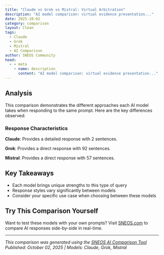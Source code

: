 ```yaml
---
title: "Claude vs Grok vs Mistral: Virtual Arbitration"
description: "AI model comparison: virtual evidence presentation..."
date: 2025-10-02
category: comparison
layout: Clean
tags:
  - Claude
  - Grok
  - Mistral
  - AI Comparison
author: SNEOS Community
head:
  - - meta
    - name: description
      content: "AI model comparison: virtual evidence presentation..."
---
```


<ChatComparison
  title="Claude vs Grok vs Mistral: Virtual Arbitration"
  prompt="virtual evidence presentation"
  :responses='{
    "Claude": "# Virtual Evidence Presentation\n\nVirtual evidence presentation refers to the digital display and examination of evidence in legal, investigational, or academic contexts using technology platforms and tools.\n\n## Key Components\n\n### **Digital Evidence Types**\n- **Documents**: PDFs, emails, contracts, reports\n- **Multimedia**: Videos, audio recordings, photographs\n- **Digital forensics**: Computer files, metadata, network logs\n- **Demonstrative aids**: 3D models, animations, simulations\n- **Real-time data**: Live feeds, interactive exhibits\n\n### **Presentation Platforms**\n- **Video conferencing**: Zoom, Teams, WebEx\n- **Specialized legal software**: Trial presentation systems\n- **Evidence management systems**: Digital repositories\n- **Virtual reality**: Immersive crime scene recreation\n- **Interactive displays**: Touch screens, digital whiteboards\n\n## Applications\n\n### **Legal Proceedings**\n- Remote court hearings\n- Virtual depositions\n- Jury presentations\n- Expert witness testimony\n- Settlement conferences\n\n### **Law Enforcement**\n- Case briefings\n- Training scenarios\n- Incident reconstruction\n- Inter-agency collaboration\n\n### **Corporate/Academic**\n- Internal investigations\n- Research presentations\n- Compliance reviews\n- Educational demonstrations\n\n## Best Practices\n\n### **Technical Considerations**\n- **Quality assurance**: High-resolution displays, clear audio\n- **Backup systems**: Redundant technology, offline alternatives\n- **User training**: Familiarity with platforms and tools\n- **Connectivity**: Reliable internet, bandwidth testing\n\n### **Legal Requirements**\n- **Authentication**: Chain of custody, digital signatures\n- **Admissibility**: Compliance with evidence rules\n- **Privacy**: Secure transmission, access controls\n- **Documentation**: Audit trails, presentation records\n\n## Advantages and Challenges\n\n### **Benefits**\n- \u2705 Remote accessibility\n- \u2705 Cost-effective delivery\n- \u2705 Enhanced visual impact\n- \u2705 Real-time collaboration\n- \u2705 Easy evidence manipulation/annotation\n\n### **Challenges**\n- \u274C Technical difficulties\n- \u274C Digital divide issues\n- \u274C Authentication concerns\n- \u274C Limited physical examination\n- \u274C Potential security vulnerabilities\n\nWould you like me to elaborate on any specific aspect of virtual evidence presentation?",
    "Grok": "Virtual evidence presentation refers to the use of digital tools and platforms to present evidence in a legal, academic, or professional setting, often through virtual or remote environments. This approach has become more common with the rise of remote court hearings, online conferences, and virtual classrooms, especially due to advancements in technology and the need for remote solutions during events like the COVID-19 pandemic.\n\nHere\u2019s a detailed breakdown of virtual evidence presentation, its components, benefits, challenges, and best practices:\n\n### What is Virtual Evidence Presentation?\nVirtual evidence presentation involves displaying, sharing, or discussing evidence (documents, multimedia, testimony, etc.) through digital platforms. This could occur in:\n- **Courtrooms**: During virtual hearings or trials, lawyers and witnesses present evidence via video conferencing tools like Zoom, Microsoft Teams, or specialized legal software.\n- **Academic Settings**: Students or researchers present data, charts, or findings in virtual lectures or conferences.\n- **Business or Professional Settings**: Teams present reports, analytics, or project evidence in virtual meetings.\n\nEvidence in such contexts may include:\n- Scanned documents or PDFs.\n- Digital images or videos.\n- Audio recordings.\n- Live or recorded witness testimony.\n- Data visualizations (charts, graphs, etc.).\n- 3D models or simulations.\n\n### Tools and Technologies Used\n1. **Video Conferencing Platforms**:\n   - Zoom, Microsoft Teams, Webex, or Google Meet for live presentations.\n   - Features like screen sharing, breakout rooms, and chat functions help facilitate evidence sharing.\n2. **Document Management Systems**:\n   - Tools like Dropbox, Google Drive, or secure legal software (e.g., CaseLines) for sharing files.\n3. **Presentation Software**:\n   - PowerPoint, Prezi, or Canva for creating visual aids to accompany evidence.\n4. **Evidence Management Software**:\n   - Legal-specific tools like TrialDirector or ExhibitView for organizing and displaying evidence in court.\n5. **Virtual Reality (VR) and Augmented Reality (AR)**:\n   - Used in more advanced settings to present 3D reconstructions of crime scenes or simulations.\n6. **E-Discovery Tools**:\n   - Platforms like Relativity or Logikcull help in organizing and presenting digital evidence during legal proceedings.\n\n### Benefits of Virtual Evidence Presentation\n1. **Accessibility**:\n   - Participants can join from anywhere, reducing travel costs and time.\n   - Useful for involving remote witnesses or experts who cannot be physically present.\n2. **Cost-Effectiveness**:\n   - Reduces the need for physical resources (paper, travel, venue costs).\n3. **Efficiency**:\n   - Digital evidence can be shared instantly with multiple parties.\n   - Searchable digital documents speed up the process of locating specific information.\n4. **Safety**:\n   - Limits physical contact, which is critical during pandemics or in high-risk situations.\n5. **Interactivity**:\n   - Tools like annotations, real-time polls, or Q\u0026A features enhance engagement.\n\n### Challenges of Virtual Evidence Presentation\n1. **Technical Issues**:\n   - Connectivity problems, software glitches, or hardware failures can disrupt proceedings.\n   - Not all participants may have access to reliable technology or high-speed internet.\n2. **Security and Privacy**:\n   - Risk of unauthorized access to sensitive evidence or data breaches.\n   - Ensuring compliance with data protection laws (e.g., GDPR, HIPAA) is critical.\n3. **Authenticity and Integrity**:\n   - Digital evidence can be manipulated, raising concerns about authenticity.\n   - Chain of custody for digital files must be carefully maintained.\n4. **Engagement and Perception**:\n   - Lack of physical presence may reduce the emotional impact of evidence or testimony.\n   - Harder for presenters to gauge audience reactions through a screen.\n5. **Legal and Procedural Barriers**:\n   - Some jurisdictions may have restrictions on virtual hearings or the admissibility of digital evidence.\n   - Rules for virtual presentation (e.g., witness credibility) may vary.\n\n### Best Practices for Virtual Evidence Presentation\n1. **Prepare in Advance**:\n   - Test all technology (internet, software, hardware) before the presentation.\n   - Ensure all files are accessible, properly formatted, and backed up.\n2. **Secure the Environment**:\n   - Use encrypted platforms and password-protected meetings to protect sensitive evidence.\n   - Limit access to authorized participants only.\n3. **Organize Evidence Clearly**:\n   - Label and index documents for easy retrieval.\n   - Use clear, professional visuals to enhance understanding (e.g., avoid cluttered slides).\n4. **Train Participants**:\n   - Provide tutorials or guidelines to participants unfamiliar with the technology.\n   - Assign a tech support person to troubleshoot issues during the session.\n5. **Follow Legal Guidelines**:\n   - Ensure compliance with local laws regarding virtual proceedings and evidence submission.\n   - Verify the authenticity of digital evidence and maintain proper documentation.\n6. **Engage the Audience**:\n   - Use interactive tools (annotations, polls) to maintain attention.\n   - Speak clearly, maintain eye contact through the camera, and use pauses for emphasis.\n7. **Record and Archive**:\n   - Record sessions (with consent) for future reference.\n   - Store evidence securely post-presentation to avoid loss or tampering.\n\n### Applications in Different Fields\n- **Legal**: Virtual trials, depositions, and arbitrations rely on secure platforms to present evidence and ensure fair proceedings.\n- **Education**: Teachers and students use virtual tools to present research findings or project evidence in online classes.\n- **Corporate**: Businesses use virtual presentations to showcase data or results during remote board meetings or client presentations.\n- **Healthcare**: Medical professionals present patient data, imaging, or research virtually during telehealth consultations or conferences.\n\nBy leveraging the right tools and following best practices, virtual evidence presentation can be a powerful and efficient way to communicate critical information in a digital world. If you\u0027re looking for specific advice or tools for a particular context (e.g., legal proceedings or education), let me know!",
    "Mistral": "Virtual evidence presentation involves using digital tools and platforms to present evidence in a remote or online setting. This approach has become increasingly important in various fields, including legal proceedings, academic research, and business presentations. Here are some key aspects and best practices for virtual evidence presentation:\n\n### Key Aspects\n\n1. **Platform Selection**:\n   - Choose a reliable and secure platform for presenting evidence, such as Zoom, Microsoft Teams, or specialized legal presentation software.\n   - Ensure the platform supports features like screen sharing, document uploads, and annotation tools.\n\n2. **Preparation**:\n   - Organize your evidence in a clear and logical manner.\n   - Create a detailed outline or script to guide your presentation.\n   - Test all technical aspects, including internet connectivity, audio, and video quality.\n\n3. **Document Management**:\n   - Use digital document management systems to store and retrieve evidence efficiently.\n   - Ensure all documents are properly labeled and easily accessible.\n\n4. **Visual Aids**:\n   - Utilize visual aids such as slides, charts, graphs, and videos to enhance understanding.\n   - Make sure visuals are clear, concise, and relevant to the evidence being presented.\n\n5. **Interactive Tools**:\n   - Use interactive tools like polls, Q\u0026A sessions, and breakout rooms to engage participants.\n   - Allow for real-time annotations and highlighting of key points.\n\n6. **Security and Compliance**:\n   - Ensure that the platform and methods used comply with legal and ethical standards.\n   - Implement security measures to protect sensitive information.\n\n### Best Practices\n\n1. **Clear Communication**:\n   - Speak clearly and at a moderate pace.\n   - Use simple language and avoid jargon unless necessary.\n\n2. **Engagement**:\n   - Encourage questions and feedback from participants.\n   - Use interactive features to keep the audience engaged.\n\n3. **Technical Proficiency**:\n   - Be proficient with the tools and software being used.\n   - Have a backup plan in case of technical difficulties.\n\n4. **Professionalism**:\n   - Maintain a professional demeanor throughout the presentation.\n   - Dress appropriately and ensure your background is neat and uncluttered.\n\n5. **Time Management**:\n   - Stick to the allocated time for your presentation.\n   - Practice your presentation to ensure it fits within the time constraints.\n\n6. **Follow-Up**:\n   - Provide a summary or key points document after the presentation.\n   - Be available for follow-up questions or clarifications.\n\n### Example Scenario\n\nImagine you are presenting evidence in a virtual court hearing. Here\u2019s how you might structure your presentation:\n\n1. **Introduction**:\n   - Briefly introduce yourself and the purpose of the presentation.\n   - Outline the key points you will cover.\n\n2. **Evidence Presentation**:\n   - Use screen sharing to display documents, images, or videos.\n   - Highlight important sections using annotation tools.\n   - Explain the relevance and significance of each piece of evidence.\n\n3. **Q\u0026A Session**:\n   - Allow time for questions from the judge, opposing counsel, or other participants.\n   - Address each question clearly and concisely.\n\n4. **Conclusion**:\n   - Summarize the key points of your presentation.\n   - Reiterate the significance of the evidence in the context of the case.\n\n5. **Follow-Up**:\n   - Provide any additional documents or information requested during the presentation.\n   - Ensure all participants have access to the presented materials for review.\n\nBy following these guidelines, you can effectively present evidence in a virtual setting, ensuring clarity, engagement, and professionalism."
  }'
  published-date="00:18"
/>

## Analysis

This comparison demonstrates the different approaches each AI model takes when responding to the same prompt. Here are the key differences observed:

### Response Characteristics

**Claude**: Provides a detailed response with 2 sentences. 

**Grok**: Provides a direct response with 92 sentences. 

**Mistral**: Provides a direct response with 57 sentences. 

## Key Takeaways

- Each model brings unique strengths to this type of query
- Response styles vary significantly between models
- Consider your specific use case when choosing between these models

## Try This Comparison Yourself

Want to test these models with your own prompts? Visit [SNEOS.com](https://sneos.com) to compare AI responses side-by-side in real-time.

---

*This comparison was generated using the [SNEOS AI Comparison Tool](https://sneos.com)*
*Published: October 02, 2025 | Models: Claude, Grok, Mistral*
